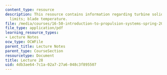 ```yaml
---
content_type: resource
description: This resource contains information regarding turbine solidity; mass flow
  limits; blade temperature.
file: /media/courses/16-50-introduction-to-propulsion-systems-spring-2012/4db3ae647c1a02a727a6048c3f895507_MIT16_50S12_lec28.pdf
file_type: application/pdf
learning_resource_types:
- Lecture Notes
ocw_type: OCWFile
parent_title: Lecture Notes
parent_type: CourseSection
resourcetype: Document
title: Lecture 28
uid: 4db3ae64-7c1a-02a7-27a6-048c3f895507
---
```

